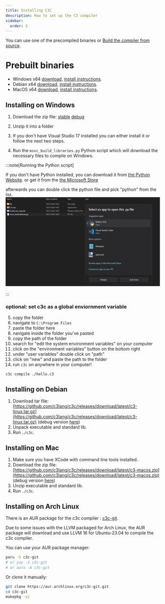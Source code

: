 ```yaml
---
title: Installing C3C
description: How to set up the C3 compiler
sidebar:
  order: 3
---
```


You can use one of the precompiled binaries or [Build the compiler from source](references/getting-started/setup).

# Prebuilt binaries
- Windows x64 [download](https://github.com/c3lang/c3c/releases/download/latest/c3-windows.zip), [install instructions](https://github.com/c3lang/c3c#installing-on-windows-with-precompiled-binaries).
- Debian x64 [download](https://github.com/c3lang/c3c/releases/download/latest/c3-linux.tar.gz), [install instructions](https://github.com/c3lang/c3c#installing-on-debian-with-precompiled-binaries).
- MacOS x64 [download](https://github.com/c3lang/c3c/releases/download/latest/c3-macos.zip), [install instructions](https://github.com/c3lang/c3c#installing-on-mac-with-precompiled-binaries).

## Installing on Windows
1.  Download the zip file: [stable](https://github.com/c3lang/c3c/releases/download/latest/c3-windows.zip) [debug](https://github.com/c3lang/c3c/releases/download/latest/c3-windows-debug.zip)
2. Unzip it into a folder
3.  If you don't have Visual Studio 17 installed you can either install it or follow the next two steps.

4. Run the `msvc_build_libraries.py` Python script which will download the necessary files to compile on Windows.

:::note[Running the Python script]

If you don't have Python installed, you can download it from [the Python Website](https://www.python.org/downloads/).
or get it from the [the Microsoft Store](https://www.microsoft.com/en-us/p/python-39/9p7qfqmjrfp7)

afterwards you can double click the python file and pick "python" from the list.
![Python](./image.png)

:::

### optional: set c3c as a global enviornment variable

5. copy the folder
6. navigate to `C:\Program Files`
7. paste the folder here
8. navigate inside the folder you've pasted
9. copy the path of the folder
10. search for "edit the system environment variables" on your computer
11. click on the "environment variables" button on the bottom right
12. under "user variables" double click on "path"
13. click on "new" and paste the path to the folder
14. run `c3c` on anywhere in your computer!
```bash
c3c compile ./hello.c3
```

## Installing on Debian
1. Download tar file: [https://github.com/c3lang/c3c/releases/download/latest/c3-linux.tar.gz](https://github.com/c3lang/c3c/releases/download/latest/c3-linux.tar.gz)
   (debug version [here](https://github.com/c3lang/c3c/releases/download/latest/c3-linux-debug.tar.gz))
2. Unpack executable and standard lib.
3. Run `./c3c`.

## Installing on Mac
1. Make sure you have XCode with command line tools installed.
2. Download the zip file: [https://github.com/c3lang/c3c/releases/download/latest/c3-macos.zip](https://github.com/c3lang/c3c/releases/download/latest/c3-macos.zip)
   (debug version [here](https://github.com/c3lang/c3c/releases/download/latest/c3-macos-debug.zip))
3. Unzip executable and standard lib.
4. Run `./c3c`.

## Installing on Arch Linux
There is an AUR package for the c3c compiler : [c3c-git](https://aur.archlinux.org/packages/c3c-git).

Due to some issues with the LLVM packaged for Arch Linux, the AUR package will download and use LLVM 16 for Ubuntu-23.04 to compile the c3c compiler.

You can use your AUR package manager:
```bash
paru -S c3c-git
# or yay -S c3c-git
# or aura -A c3c-git
```

Or clone it manually:
```bash
git clone https://aur.archlinux.org/c3c-git.git
cd c3c-git
makepkg -si
```
